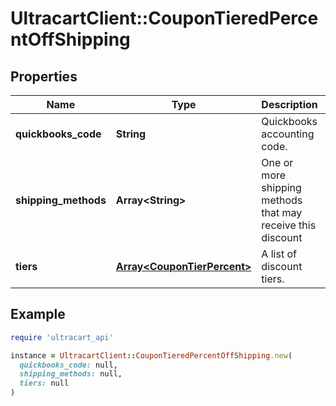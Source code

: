 # UltracartClient::CouponTieredPercentOffShipping

## Properties

| Name | Type | Description | Notes |
| ---- | ---- | ----------- | ----- |
| **quickbooks_code** | **String** | Quickbooks accounting code. | [optional] |
| **shipping_methods** | **Array&lt;String&gt;** | One or more shipping methods that may receive this discount | [optional] |
| **tiers** | [**Array&lt;CouponTierPercent&gt;**](CouponTierPercent.md) | A list of discount tiers. | [optional] |

## Example

```ruby
require 'ultracart_api'

instance = UltracartClient::CouponTieredPercentOffShipping.new(
  quickbooks_code: null,
  shipping_methods: null,
  tiers: null
)
```


